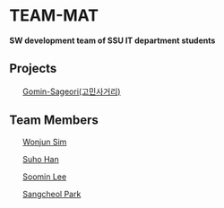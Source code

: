<h1>TEAM-MAT</h1>

<b>SW development team of SSU IT department students</b>

<h2>Projects</h2>
<ol><a href="https://gomin.team-mat.com/">Gomin-Sageori(고민사거리)</a></ol>

<h2>Team Members</h2>
<ol><a href="https://github.com/makemyway-kr">Wonjun Sim</a></ol>
<ol><a href="https://github.com/unbroken2650">Suho Han</a></ol>
<ol><a href="https://github.com/intersoom">Soomin Lee</a></ol>
<ol><a href="https://github.com/sangcheol12">Sangcheol Park</a></ol>
